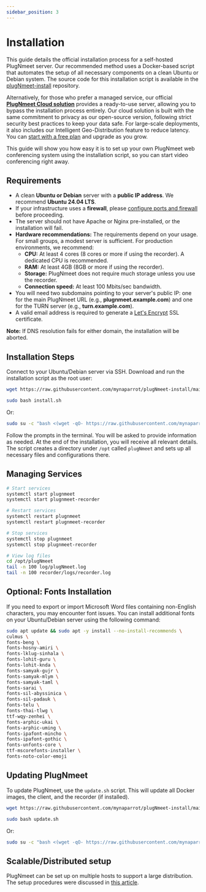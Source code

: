 ```yaml
---
sidebar_position: 3
---
```


# Installation

This guide details the official installation process for a self-hosted PlugNmeet server. Our recommended method uses a Docker-based script that automates the setup of all necessary components on a clean Ubuntu or Debian system. The source code for this installation script is available in the [plugNmeet-install](https://github.com/mynaparrot/plugNmeet-install) repository.

Alternatively, for those who prefer a managed service, our official **[PlugNmeet Cloud solution](https://www.plugnmeet.cloud)** provides a ready-to-use server, allowing you to bypass the installation process entirely. Our cloud solution is built with the same commitment to privacy as our open-source version, following strict security best practices to keep your data safe. For large-scale deployments, it also includes our Intelligent Geo-Distribution feature to reduce latency. You can [start with a free plan](https://www.plugnmeet.cloud/pricing) and upgrade as you grow.

This guide will show you how easy it is to set up your own PlugNmeet web conferencing system using the installation script, so you can start video conferencing right away.

## Requirements

- A clean **Ubuntu or Debian** server with a **public IP address**. We recommend **Ubuntu 24.04 LTS**.
- If your infrastructure uses a **firewall**, please [configure ports and firewall](/docs/firewall) before proceeding.
- The server should not have Apache or Nginx pre-installed, or the installation will fail.
- **Hardware recommendations:** The requirements depend on your usage. For small groups, a modest server is sufficient. For production environments, we recommend:
  - **CPU:** At least 4 cores (8 cores or more if using the recorder). A dedicated CPU is recommended.
  - **RAM:** At least 4GB (8GB or more if using the recorder).
  - **Storage:** PlugNmeet does not require much storage unless you use the recorder.
  - **Connection speed:** At least 100 Mbits/sec bandwidth.
- You will need two subdomains pointing to your server's public IP: one for the main PlugNmeet URL (e.g., **plugnmeet.example.com**) and one for the TURN server (e.g., **turn.example.com**).
- A valid email address is required to generate a [Let's Encrypt](httpshttps://letsencrypt.org/) SSL certificate.

**Note:** If DNS resolution fails for either domain, the installation will be aborted.

## Installation Steps

Connect to your Ubuntu/Debian server via SSH. Download and run the installation script as the root user:

```bash
wget https://raw.githubusercontent.com/mynaparrot/plugNmeet-install/main/install.sh
```

```bash
sudo bash install.sh
```

Or:

```bash
sudo su -c "bash <(wget -qO- https://raw.githubusercontent.com/mynaparrot/plugNmeet-install/main/install.sh)" root
```

Follow the prompts in the terminal. You will be asked to provide information as needed. At the end of the installation, you will receive all relevant details. The script creates a directory under `/opt` called `plugNmeet` and sets up all necessary files and configurations there.

## Managing Services

```bash
# Start services
systemctl start plugnmeet
systemctl start plugnmeet-recorder

# Restart services
systemctl restart plugnmeet
systemctl restart plugnmeet-recorder

# Stop services
systemctl stop plugnmeet
systemctl stop plugnmeet-recorder

# View log files
cd /opt/plugNmeet
tail -n 100 log/plugNmeet.log
tail -n 100 recorder/logs/recorder.log
```

## Optional: Fonts Installation

If you need to export or import Microsoft Word files containing non-English characters, you may encounter font issues. You can install additional fonts on your Ubuntu/Debian server using the following command:

```bash
sudo apt update && sudo apt -y install --no-install-recommends \
culmus \
fonts-beng \
fonts-hosny-amiri \
fonts-lklug-sinhala \
fonts-lohit-guru \
fonts-lohit-knda \
fonts-samyak-gujr \
fonts-samyak-mlym \
fonts-samyak-taml \
fonts-sarai \
fonts-sil-abyssinica \
fonts-sil-padauk \
fonts-telu \
fonts-thai-tlwg \
ttf-wqy-zenhei \
fonts-arphic-ukai \
fonts-arphic-uming \
fonts-ipafont-mincho \
fonts-ipafont-gothic \
fonts-unfonts-core \
ttf-mscorefonts-installer \
fonts-noto-color-emoji
```

## Updating PlugNmeet

To update PlugNmeet, use the `update.sh` script. This will update all Docker images, the client, and the recorder (if installed).

```bash
wget https://raw.githubusercontent.com/mynaparrot/plugNmeet-install/main/update.sh
```

```bash
sudo bash update.sh
```

Or:

```bash
sudo su -c "bash <(wget -qO- https://raw.githubusercontent.com/mynaparrot/plugNmeet-install/main/update.sh)" root
```

## Scalable/Distributed setup

PlugNmeet can be set up on multiple hosts to support a large distribution. The setup procedures were discussed in [this article](/docs/developer-guide/scalable-setup).
